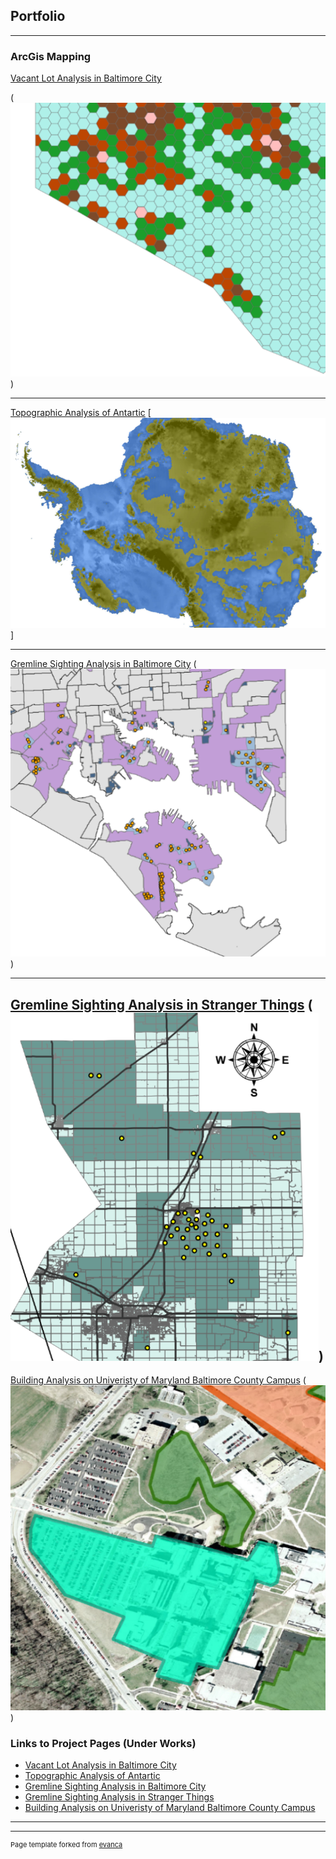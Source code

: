 ## Portfolio

---

### ArcGis Mapping

[Vacant Lot Analysis in Baltimore City](tshah2.github.io/Vacancy.md)

(<img src="/images/486_17.PNG"/>)

---
[Topographic Analysis of Antartic](tshah2.github.io/TopographyArtic.md)
[<img src="/images/486_18.PNG">]

---
[Gremline Sighting Analysis in Baltimore City](tshah2.github.io/BaltGremlin.md)
(<img src="/images/486_19.PNG"/>)

---
[Gremline Sighting Analysis in Stranger Things](tshah2.github.io/StrangerGrem.md)
(<img src="/images/486_20.PNG"/>)
---
[Building Analysis on Univeristy of Maryland Baltimore County Campus](tshah2.github.io/UMBCBuild.md)
(<img src="/images/486_21.PNG"/>)

### Links to Project Pages (Under Works)

- [Vacant Lot Analysis in Baltimore City](http://example.com/)
- [Topographic Analysis of Antartic](http://example.com/)
- [Gremline Sighting Analysis in Baltimore City](http://example.com/)
- [Gremline Sighting Analysis in Stranger Things](http://example.com/)
- [Building Analysis on Univeristy of Maryland Baltimore County Campus](http://example.com/)

---




---
<p style="font-size:11px">Page template forked from <a href="https://github.com/evanca/quick-portfolio">evanca</a></p>
<!-- Remove above link if you don't want to attibute -->
